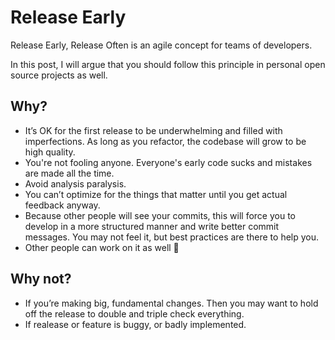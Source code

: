 # Release Early

Release Early, Release Often is an agile concept for teams of developers. 

In this post, I will argue that you should follow this principle in personal open source projects as well.

## Why?
* It’s OK for the first release to be underwhelming and filled with imperfections. As long as you refactor, the codebase will grow to be high quality.
* You're not fooling anyone. Everyone's early code sucks and mistakes are made all the time.
* Avoid analysis paralysis.
* You can’t optimize for the things that matter until you get actual feedback anyway.
* Because other people will see your commits, this will force you to develop in a more structured manner and write better commit messages. You may not feel it, but best practices are there to help you.
* Other people can work on it as well 🙂

## Why not?
* If you’re making big, fundamental changes. Then you may want to hold off the release to double and triple check everything.
* If realease or feature is buggy, or badly implemented.

